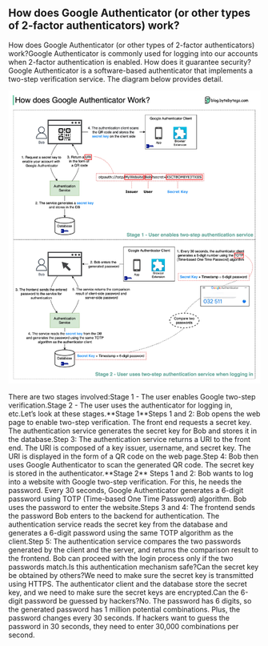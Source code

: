 ## How does Google Authenticator (or other types of 2-factor authenticators) work?
How does Google Authenticator (or other types of 2-factor authenticators) work?Google Authenticator is commonly used for logging into our accounts when 2-factor authentication is enabled. How does it guarantee security?Google Authenticator is a software-based authenticator that implements a two-step verification service. The diagram below provides detail.<p>
  <img src="../images/google_authenticate.jpeg" />
</p>
There are two stages involved:Stage 1 - The user enables Google two-step verification.Stage 2 - The user uses the authenticator for logging in, etc.Let’s look at these stages.**Stage 1**Steps 1 and 2: Bob opens the web page to enable two-step verification. The front end requests a secret key. The authentication service generates the secret key for Bob and stores it in the database.Step 3: The authentication service returns a URI to the front end. The URI is composed of a key issuer, username, and secret key. The URI is displayed in the form of a QR code on the web page.Step 4: Bob then uses Google Authenticator to scan the generated QR code. The secret key is stored in the authenticator.**Stage 2**
Steps 1 and 2: Bob wants to log into a website with Google two-step verification. For this, he needs the password. Every 30 seconds, Google Authenticator generates a 6-digit password using TOTP (Time-based One Time Password) algorithm. Bob uses the password to enter the website.Steps 3 and 4: The frontend sends the password Bob enters to the backend for authentication. The authentication service reads the secret key from the database and generates a 6-digit password using the same TOTP algorithm as the client.Step 5: The authentication service compares the two passwords generated by the client and the server, and returns the comparison result to the frontend. Bob can proceed with the login process only if the two passwords match.Is this authentication mechanism safe?Can the secret key be obtained by others?We need to make sure the secret key is transmitted using HTTPS. The authenticator client and the database store the secret key, and we need to make sure the secret keys are encrypted.Can the 6-digit password be guessed by hackers?No. The password has 6 digits, so the generated password has 1 million potential combinations. Plus, the password changes every 30 seconds. If hackers want to guess the password in 30 seconds, they need to enter 30,000 combinations per second.